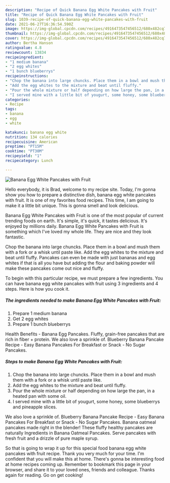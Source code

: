 ```yaml
---
description: "Recipe of Quick Banana Egg White Pancakes with Fruit"
title: "Recipe of Quick Banana Egg White Pancakes with Fruit"
slug: 1039-recipe-of-quick-banana-egg-white-pancakes-with-fruit
date: 2021-06-27T16:36:54.590Z
image: https://img-global.cpcdn.com/recipes/4916473547456512/680x482cq70/banana-egg-white-pancakes-with-fruit-recipe-main-photo.jpg
thumbnail: https://img-global.cpcdn.com/recipes/4916473547456512/680x482cq70/banana-egg-white-pancakes-with-fruit-recipe-main-photo.jpg
cover: https://img-global.cpcdn.com/recipes/4916473547456512/680x482cq70/banana-egg-white-pancakes-with-fruit-recipe-main-photo.jpg
author: Bertha Hanson
ratingvalue: 4.8
reviewcount: 13834
recipeingredient:
- "1 medium banana"
- "2 egg whites"
- "1 bunch blueberrys"
recipeinstructions:
- "Chop the banana into large chuncks. Place them in a bowl and mush them with a fork or a whisk until paste like."
- "Add the egg whites to the mixture and beat until fluffy."
- "Pour the whole mixture or half depending on how large the pan, in a heated pan with some oil."
- "I served mine with a little bit of yougurt, some honey, some blueberrys and pineapple slices."
categories:
- Recipe
tags:
- banana
- egg
- white

katakunci: banana egg white 
nutrition: 134 calories
recipecuisine: American
preptime: "PT15M"
cooktime: "PT30M"
recipeyield: "1"
recipecategory: Lunch

---
```



![Banana Egg White Pancakes with Fruit](https://img-global.cpcdn.com/recipes/4916473547456512/680x482cq70/banana-egg-white-pancakes-with-fruit-recipe-main-photo.jpg)

Hello everybody, it is Brad, welcome to my recipe site. Today, I'm gonna show you how to prepare a distinctive dish, banana egg white pancakes with fruit. It is one of my favorites food recipes. This time, I am going to make it a little bit unique. This is gonna smell and look delicious.

Banana Egg White Pancakes with Fruit is one of the most popular of current trending foods on earth. It's simple, it's quick, it tastes delicious. It's enjoyed by millions daily. Banana Egg White Pancakes with Fruit is something which I've loved my whole life. They are nice and they look fantastic.

Chop the banana into large chuncks. Place them in a bowl and mush them with a fork or a whisk until paste like. Add the egg whites to the mixture and beat until fluffy. Pancakes can even be made with just bananas and egg whites if that is all you have but adding the flour and baking powder will make these pancakes come out nice and fluffy.


To begin with this particular recipe, we must prepare a few ingredients. You can have banana egg white pancakes with fruit using 3 ingredients and 4 steps. Here is how you cook it.

<!--inarticleads1-->

##### The ingredients needed to make Banana Egg White Pancakes with Fruit:

1. Prepare 1 medium banana
1. Get 2 egg whites
1. Prepare 1 bunch blueberrys


Health Benefits - Banana Egg Pancakes. Fluffy, grain-free pancakes that are rich in fiber + protein. We also love a sprinkle of. Blueberry Banana Pancake Recipe - Easy Banana Pancakes For Breakfast or Snack - No Sugar Pancakes. 

<!--inarticleads2-->

##### Steps to make Banana Egg White Pancakes with Fruit:

1. Chop the banana into large chuncks. Place them in a bowl and mush them with a fork or a whisk until paste like.
1. Add the egg whites to the mixture and beat until fluffy.
1. Pour the whole mixture or half depending on how large the pan, in a heated pan with some oil.
1. I served mine with a little bit of yougurt, some honey, some blueberrys and pineapple slices.


We also love a sprinkle of. Blueberry Banana Pancake Recipe - Easy Banana Pancakes For Breakfast or Snack - No Sugar Pancakes. Banana oatmeal pancakes made right in the blender! These fluffy healthy pancakes are naturally Ingredients in Banana Oatmeal Pancakes. Serve pancakes with fresh fruit and a drizzle of pure maple syrup. 

So that is going to wrap it up for this special food banana egg white pancakes with fruit recipe. Thank you very much for your time. I'm confident that you will make this at home. There's gonna be interesting food at home recipes coming up. Remember to bookmark this page in your browser, and share it to your loved ones, friends and colleague. Thanks again for reading. Go on get cooking!
